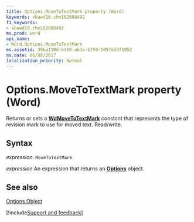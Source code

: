 ```yaml
---
title: Options.MoveToTextMark property (Word)
keywords: vbawd10.chm162988492
f1_keywords:
- vbawd10.chm162988492
ms.prod: word
api_name:
- Word.Options.MoveToTextMark
ms.assetid: 39ba110d-bd19-a63a-b759-5057ed3f1852
ms.date: 06/08/2017
localization_priority: Normal
---
```



# Options.MoveToTextMark property (Word)

 Returns or sets a **[WdMoveToTextMark](Word.WdMoveToTextMark.md)** constant that represents the type of revision mark to use for moved text. Read/write.


## Syntax

_expression_. `MoveToTextMark`

 _expression_ An expression that returns an **[Options](Word.Options.md)** object.


## See also


[Options Object](Word.Options.md)

[!include[Support and feedback](~/includes/feedback-boilerplate.md)]